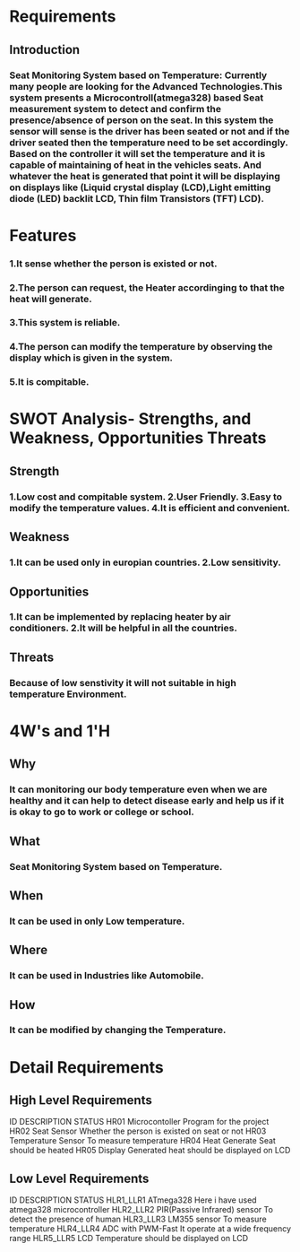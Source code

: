 # Requirements
## Introduction
### Seat Monitoring System based on Temperature: Currently many people are looking for the Advanced Technologies.This system presents a Microcontroll(atmega328) based Seat measurement system to detect and confirm the presence/absence of person on the seat. In this system the sensor will sense is the driver has been seated or not and if the driver seated then the temperature need to be set accordingly. Based on the controller it will set the temperature and it is capable of maintaining of heat in the vehicles seats. And whatever the heat is generated that point it will be displaying on displays like (Liquid crystal display (LCD),Light emitting diode (LED) backlit LCD, Thin film Transistors (TFT) LCD).

# Features
### 1.It sense whether the person is existed or not.
### 2.The person can request, the Heater accordinging to that the heat will generate.
### 3.This system is reliable.
### 4.The person can modify the temperature by observing the display which is given in the system.
### 5.It is compitable.

# SWOT Analysis- Strengths, and Weakness, Opportunities Threats
## Strength
### 1.Low cost and compitable system. 2.User Friendly. 3.Easy to modify the temperature values. 4.It is efficient and convenient.

## Weakness
### 1.It can be used only in europian countries. 2.Low sensitivity.

## Opportunities
### 1.It can be implemented by replacing heater by air conditioners. 2.It will be helpful in all the countries.

## Threats
### Because of low senstivity it will not suitable in high temperature Environment.

# 4W's and 1'H
## Why
### It can monitoring our body temperature even when we are healthy and it can help to detect disease early and help us if it is okay to go to work or college or school.

## What
### Seat Monitoring System based on Temperature.

## When
### It can be used in only Low temperature.

## Where
### It can be used in Industries like Automobile.

## How
### It can be modified by changing the Temperature.

# Detail Requirements
## High Level Requirements
ID	DESCRIPTION	STATUS
HR01	Microcontoller	Program for the project
HR02	Seat Sensor	Whether the person is existed on seat or not
HR03	Temperature Sensor	To measure temperature
HR04	Heat Generate	Seat should be heated
HR05	Display	Generated heat should be displayed on LCD
## Low Level Requirements
ID	DESCRIPTION	STATUS
HLR1_LLR1	ATmega328	Here i have used atmega328 microcontroller
HLR2_LLR2	PIR(Passive Infrared) sensor	To detect the presence of human
HLR3_LLR3	LM355 sensor	To measure temperature
HLR4_LLR4	ADC with PWM-Fast	It operate at a wide frequency range
HLR5_LLR5	LCD	Temperature should be displayed on LCD

